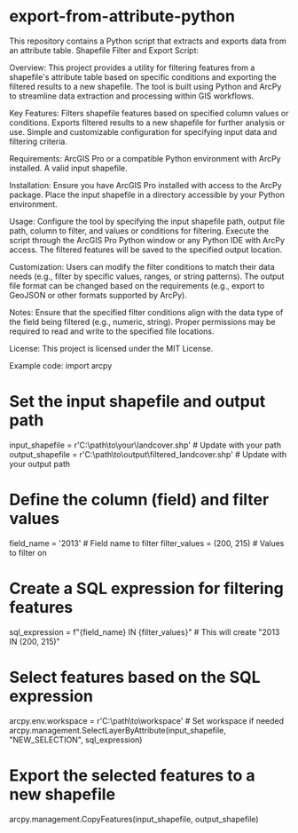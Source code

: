 # export-from-attribute-python
This repository contains a Python script that extracts and exports data from an attribute table.
Shapefile Filter and Export Script:

Overview:
This project provides a utility for filtering features from a shapefile's attribute table based on specific conditions and exporting the filtered results to a new shapefile. The tool is built using Python and ArcPy to streamline data extraction and processing within GIS workflows.

Key Features:
Filters shapefile features based on specified column values or conditions.
Exports filtered results to a new shapefile for further analysis or use.
Simple and customizable configuration for specifying input data and filtering criteria.

Requirements:
ArcGIS Pro or a compatible Python environment with ArcPy installed.
A valid input shapefile.

Installation:
Ensure you have ArcGIS Pro installed with access to the ArcPy package.
Place the input shapefile in a directory accessible by your Python environment.

Usage:
Configure the tool by specifying the input shapefile path, output file path, column to filter, and values or conditions for filtering.
Execute the script through the ArcGIS Pro Python window or any Python IDE with ArcPy access.
The filtered features will be saved to the specified output location.

Customization:
Users can modify the filter conditions to match their data needs (e.g., filter by specific values, ranges, or string patterns).
The output file format can be changed based on the requirements (e.g., export to GeoJSON or other formats supported by ArcPy).

Notes:
Ensure that the specified filter conditions align with the data type of the field being filtered (e.g., numeric, string).
Proper permissions may be required to read and write to the specified file locations.

License:
This project is licensed under the MIT License.


Example code:
import arcpy

# Set the input shapefile and output path
input_shapefile = r'C:\path\to\your\landcover.shp'  # Update with your path
output_shapefile = r'C:\path\to\output\filtered_landcover.shp'  # Update with your output path

# Define the column (field) and filter values
field_name = '2013'  # Field name to filter
filter_values = (200, 215)  # Values to filter on

# Create a SQL expression for filtering features
sql_expression = f"{field_name} IN {filter_values}"  # This will create "2013 IN (200, 215)"

# Select features based on the SQL expression
arcpy.env.workspace = r'C:\path\to\workspace'  # Set workspace if needed
arcpy.management.SelectLayerByAttribute(input_shapefile, "NEW_SELECTION", sql_expression)

# Export the selected features to a new shapefile
arcpy.management.CopyFeatures(input_shapefile, output_shapefile)
